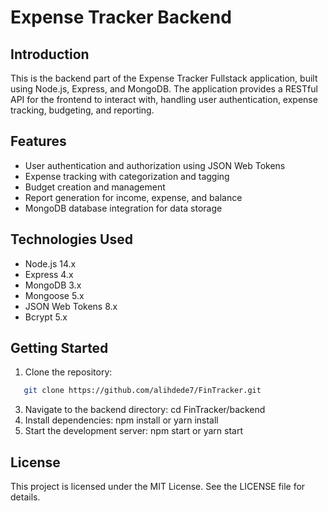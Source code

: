 # Expense Tracker Backend

## Introduction
This is the backend part of the Expense Tracker Fullstack application, built using Node.js, Express, and MongoDB. The application provides a RESTful API for the frontend to interact with, handling user authentication, expense tracking, budgeting, and reporting.

## Features
- User authentication and authorization using JSON Web Tokens
- Expense tracking with categorization and tagging
- Budget creation and management
- Report generation for income, expense, and balance
- MongoDB database integration for data storage

## Technologies Used
- Node.js 14.x
- Express 4.x
- MongoDB 3.x
- Mongoose 5.x
- JSON Web Tokens 8.x
- Bcrypt 5.x

## Getting Started
1. Clone the repository:
```bash
   git clone https://github.com/alihdede7/FinTracker.git
```
3. Navigate to the backend directory:
   cd FinTracker/backend
4. Install dependencies:
   npm install or yarn install
5. Start the development server:
   npm start
   or
   yarn start

## License
This project is licensed under the MIT License. See the LICENSE file for details.


